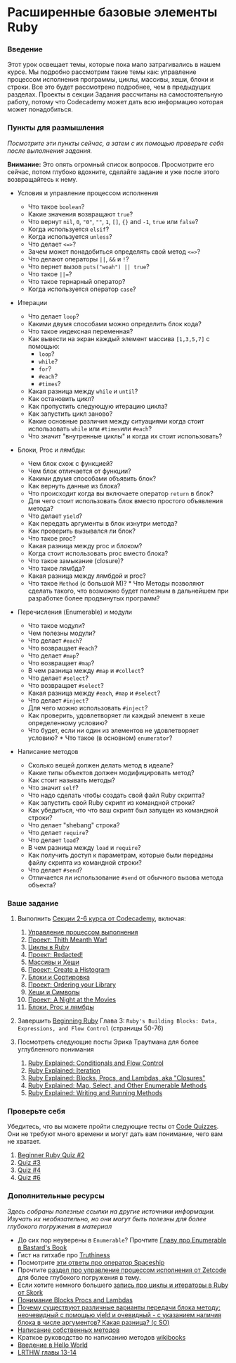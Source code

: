 # Расширенные базовые элементы Ruby

### Введение

Этот урок освещает темы, которые пока мало затрагивались в нашем курсе. Мы подробно рассмотрим такие темы как: управление процессом исполнения программы, циклы, массивы, хеши, блоки и строки. Все это будет рассмотрено подробнее, чем в предыдущих разделах. Проекты в секции Задания рассчитаны на самостоятельную работу, потому что Codecademy может дать всю информацию которая может понадобиться.

### Пункты для размышления

_Посмотрите эти пункты сейчас, а затем с их помощью проверьте себя после выполнения задания._

**Внимание:** Это опять огромный список вопросов. Просмотрите его сейчас, потом глубоко вдохните, сделайте задание и уже после этого возвращайтесь к нему.

- Условия и управление процессом исполнения

  - Что такое `boolean`?
  - Какие значения возвращают `true`?
  - Что вернут `nil`, `0`, `"0"`, `""`, `1`, `[]`, `{}` and `-1`, `true` или `false`?
  - Когда используется `elsif`?
  - Когда используется `unless`?
  - Что делает `<=>`?
  - Зачем может понадобиться определять свой метод `<=>`?
  - Что делают операторы `||`, `&&` и `!`?
  - Что вернет вызов `puts("woah") || true`?
  - Что такое `||=`?
  - Что такое тернарный оператор?
  - Когда используется оператор `case`?

- Итерации

  - Что делает `loop`?
  - Какими двумя способами можно определить блок кода?
  - Что такое индексная переменная?
  - Как вывести на экран каждый элемент массива `[1,3,5,7]` с помощью:
    - `loop`?
    - `while`?
    - `for`?
    - `#each`?
    - `#times`?

  * Какая разница между `while` и `until`?
  * Как остановить цикл?
  * Как пропустить следующую итерацию цикла?
  * Как запустить цикл заново?
  * Какие основные различия между ситуациями когда стоит использовать `while` или `#times`или `#each`?
  * Что значит "внутренные циклы" и когда их стоит использовать?

- Блоки, Proc и лямбды:

  - Чем блок схож с функцией?
  - Чем блок отличается от функции?
  - Какими двумя способами объявить блок?
  - Как вернуть данные из блока?
  - Что происходит когда вы включаете оператор `return` в блок?
  - Для чего стоит использовать блок вместо простого объявления метода?
  - Что делает `yield`?
  - Как передать аргументы в блок изнутри метода?
  - Как проверить вызывался ли блок?
  - Что такое proc?
  - Какая разница между proc и блоком?
  - Когда стоит использовать proc вместо блока?
  - Что такое замыкание (closure)?
  - Что такое лямбда?
  - Какая разница между лямбдой и proc?
  - Что такое `Method` (с большой М)? \* Что Методы позволяют сделать такого, что возможно будет полезным в дальнейшем при разработке более продвинутых программ?

- Перечисления (Enumerable) и модули

  - Что такое модули?
  - Чем полезны модули?
  - Что делает `#each`?
  - Что возвращает `#each`?
  - Что делает `#map`?
  - Что возвращает `#map`?
  - В чем разница между `#map` и `#collect`?
  - Что делает `#select`?
  - Что возвращает `#select`?
  - Какая разница между `#each`, `#map` и `#select`?
  - Что делает `#inject`?
  - Для чего можно использовать `#inject`?
  - Как проверить, удовлетворяет ли каждый элемент в хеше определенному условию?
  - Что будет, если ни один из элементов не удовлетворяет условию? \* Что такое (в основном) `enumerator`?

- Написание методов
  - Сколько вещей должен делать метод в идеале?
  - Какие типы объектов должен модифицировать метод?
  - Как стоит называть методы?
  - Что значит `self`?
  - Что надо сделать чтобы создать свой файл Ruby скрипта?
  - Как запустить свой Ruby скрипт из командной строки?
  - Как убедиться, что что ваш скрипт был запущен из командной строки?
  - Что делает "shebang" строка?
  - Что делает `require`?
  - Что делает `load`?
  - В чем разница между `load` и `require`?
  - Как получить доступ к параметрам, которые были переданы файлу скрипта из командной строки?
  - Что делает `#send`?
  - Отличается ли использование `#send` от обычного вызова метода объекта?

### Ваше задание

1. Выполнить [Секции 2-6 курса от Codecademy](http://www.codecademy.com/tracks/ruby), включая:

   1. [Управление процессом выполнения](http://www.codecademy.com/courses/ruby-beginner-en-NFCZ7)
   2. [Проект: Thith Meanth War!](http://www.codecademy.com/courses/ruby-beginner-en-JdNDe?curriculum_id=5059f8619189a5000201fbcb)
   3. [Циклы в Ruby](http://www.codecademy.com/courses/ruby-beginner-en-XYcN1?curriculum_id=5059f8619189a5000201fbcb)
   4. [Проект: Redacted!](http://www.codecademy.com/courses/ruby-beginner-en-mzrZ6?curriculum_id=5059f8619189a5000201fbcb)
   5. [Массивы и Хеши](http://www.codecademy.com/courses/ruby-beginner-en-F3loB?curriculum_id=5059f8619189a5000201fbcb)
   6. [Проект: Create a Histogram](http://www.codecademy.com/courses/ruby-beginner-en-693PD?curriculum_id=5059f8619189a5000201fbcb)
   7. [Блоки и Сортировка](http://www.codecademy.com/courses/ruby-beginner-en-ET4bU?curriculum_id=5059f8619189a5000201fbcb)
   8. [Проект: Ordering your Library](http://www.codecademy.com/courses/ruby-beginner-en-nOho7?curriculum_id=5059f8619189a5000201fbcb)
   9. [Хеши и Символы](http://www.codecademy.com/courses/ruby-beginner-en-Qn7Qw?curriculum_id=5059f8619189a5000201fbcb)
   10. [Проект: A Night at the Movies](http://www.codecademy.com/courses/ruby-beginner-en-0i8v1?curriculum_id=5059f8619189a5000201fbcb)
   11. [Блоки, Proc и лямбды](http://www.codecademy.com/courses/ruby-beginner-en-L3ZCI?curriculum_id=5059f8619189a5000201fbcb)

2. Завершить [Beginning Ruby](https://www.ozon.ru/product/157499740) Глава 3: `Ruby's Building Blocks: Data, Expressions, and Flow Control` (страницы 50-76)
3. Посмотреть следующие посты Эрика Траутмана для более углубленного понимания
   1. [Ruby Explained: Conditionals and Flow Control](http://www.eriktrautman.com/posts/ruby-explained-conditionals-and-flow-control)
   2. [Ruby Explained: Iteration](http://www.eriktrautman.com/posts/ruby-explained-iteration)
   3. [Ruby Explained: Blocks, Procs, and Lambdas, aka "Closures"](http://www.eriktrautman.com/posts/ruby-explained-blocks-procs-and-lambdas-aka-closures)
   4. [Ruby Explained: Map, Select, and Other Enumerable Methods](http://www.eriktrautman.com/posts/ruby-explained-map-select-and-other-enumerable-methods)
   5. [Ruby Explained: Writing and Running Methods](http://www.eriktrautman.com/posts/ruby-explained-writing-and-running-methods)

### Проверьте себя

Убедитесь, что вы можете пройти следующие тесты от [Code Quizzes](http://www.codequizzes.com/). Они не требуют много времени и могут дать вам понимание, чего вам не хватает.

1. [Beginner Ruby Quiz #2](http://www.codequizzes.com/learn-ruby/arrays-conditionals-loops)
2. [Quiz #3](http://www.codequizzes.com/learn-ruby/variable-scope-methods)
3. [Quiz #4](http://www.codequizzes.com/learn-ruby/symbols-array-methods-hashes)
4. [Quiz #6](http://www.codequizzes.com/learn-ruby/iteration-nested-data-structures)

### Дополнительные ресурсы

_Здесь собраны полезные ссылки на другие источники информации. Изучать их необязательно, но они могут быть полезны для более глубокого погружения в материал_

- До сих пор неуверены в `Enumerable`? Прочтите [Главу про Enumerable в Bastard's Book](http://ruby.bastardsbook.com/chapters/enumerables/)
- Гист на гитхабе про [Truthiness](https://gist.github.com/jfarmer/2647362)
- Посмотрите [эти ответы про оператор Spaceship](http://stackoverflow.com/questions/827649/what-is-the-ruby-spaceship-operator)
- Прочтите [раздел про управление процессом исполнения от Zetcode](http://zetcode.com/lang/rubytutorial/flowcontrol/) для более глубокого погружения в тему.
- Если хотите немного большего [запись про циклы и итераторы в Ruby от Skork](http://www.skorks.com/2009/09/a-wealth-of-ruby-loops-and-iterators/)
- [Понимание Blocks Procs and Lambdas](http://www.reactive.io/tips/2008/12/21/understanding-ruby-blocks-procs-and-lambdas/)
- [Почему существуют различные варианты передачи блока методу: неочевидный с помощью yield и очевидный - с указанием наличия блока в числе аргументов? Какая разница? (с SO)](http://stackoverflow.com/questions/1410160/ruby-proccall-vs-yield)
- [Написание собственных методов](http://rubylearning.com/satishtalim/writing_own_ruby_methods.html)
- Краткое руководство по написанию методов [wikibooks](http://en.wikibooks.org/wiki/Ruby_Programming/Writing_methods)
- [Введение в Hello World](http://en.wikibooks.org/wiki/Ruby_Programming/Hello_world)
- [LRTHW главы 13-14](http://ruby.learncodethehardway.org/book/)
